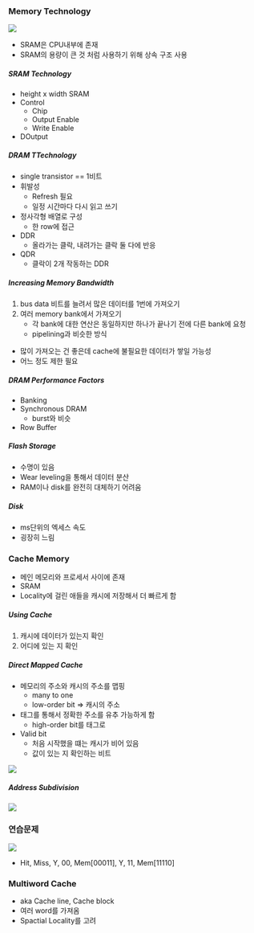 ### Memory Technology

<img src="https://github.com/L-Hyun/L-Hyun.github.io/blob/main/assets/CS/20-1.png?raw=true" />

- SRAM은 CPU내부에 존재
- SRAM의 용량이 큰 것 처럼 사용하기 위해 상속 구조 사용

##### SRAM Technology

- height x width SRAM
- Control
  - Chip
  - Output Enable
  - Write Enable
- DOutput

##### DRAM TTechnology

- single transistor == 1비트
- 휘발성
  - Refresh 필요
  - 일정 시간마다 다시 읽고 쓰기
- 정사각형 배열로 구성
  - 한 row에 접근
- DDR
  - 올라가는 클락, 내려가는 클락 둘 다에 반응
- QDR
  - 클락이 2개 작동하는 DDR

##### Increasing Memory Bandwidth

1. bus data 비트를 늘려서 많은 데이터를 1번에 가져오기
2. 여러 memory bank에서 가져오기
   - 각 bank에 대한 연산은 동일하지만 하나가 끝나기 전에 다른 bank에 요청
   - pipelining과 비슷한 방식

- 많이 가져오는 건 좋은데 cache에 불필요한 데이터가 쌓일 가능성
- 어느 정도 제한 필요

##### DRAM Performance Factors

- Banking
- Synchronous DRAM
  - burst와 비슷
- Row Buffer

##### Flash Storage

- 수명이 있음
- Wear leveling을 통해서 데이터 분산
- RAM이나 disk를 완전히 대체하기 어려움

##### Disk

- ms단위의 엑세스 속도
- 굉장히 느림

### Cache Memory

- 메인 메모리와 프로세서 사이에 존재
- SRAM
- Locality에 걸린 애들을 캐시에 저장해서 더 빠르게 함

##### Using Cache

1. 캐시에 데이터가 있는지 확인
2. 어디에 있는 지 확인

##### Direct Mapped Cache

- 메모리의 주소와 캐시의 주소를 맵핑
  - many to one
  - low-order bit => 캐시의 주소
- 태그를 통해서 정확한 주소를 유추 가능하게 함
  - high-order bit를 태그로
- Valid bit
  - 처음 시작했을 떄는 캐시가 비어 있음
  - 값이 있는 지 확인하는 비트

<img src="https://github.com/L-Hyun/L-Hyun.github.io/blob/main/assets/CS/20-2.png?raw=true" />

##### Address Subdivision

<img src="https://github.com/L-Hyun/L-Hyun.github.io/blob/main/assets/CS/20-3.png?raw=true" />

### 연습문제

<img src="https://github.com/L-Hyun/L-Hyun.github.io/blob/main/assets/CS/20-4.png?raw=true" />

- Hit, Miss, Y, 00, Mem[00011], Y, 11, Mem[11110]

### Multiword Cache

- aka Cache line, Cache block
- 여러 word를 가져옴
- Spactial Locality를 고려
